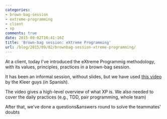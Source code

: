 ```yaml
---
categories:
- brown-bag-session
- extreme-programming
- client
- xp
comments: true
date: 2015-09-02T10:41:16Z
title: 'Brown-bag session: eXtreme Programming'
url: /blog/2015/09/02/brownbag-session-xtreme-programming/
---
```


At a client, today I've introduced the eXtreme Programmig methodology, with its values, principles, practices in a brown-bag session.

It has been an informal session, without slides, but we have used [this video][intro-xp-kleer] by the Kleer guys (in Spanish).

The video gives a high-level overview of what XP is. We also needed to cover the daily practices (e.g., TDD, pair programming, whole team)

After that, we've done a questions&answers round to solve the teammates' doubts

[intro-xp-kleer]: https://www.youtube.com/watch?v=4nN6Gh79Yg8
